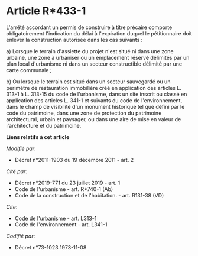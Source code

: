 # Article R*433-1

L'arrêté accordant un permis de construire à titre précaire comporte obligatoirement l'indication du délai à l'expiration
duquel le pétitionnaire doit enlever la construction autorisée dans les cas suivants : 

a) Lorsque le terrain d'assiette du projet n'est situé ni dans une zone urbaine, une zone à urbaniser ou un emplacement
réservé délimités par un plan local d'urbanisme ni dans un secteur constructible délimité par une carte communale ; 

b) Ou lorsque le terrain est situé dans un secteur sauvegardé ou un périmètre de restauration immobilière créé en application
des articles L. 313-1 à L. 313-15 du code de l'urbanisme, dans un site inscrit ou classé en application des articles L. 341-1
et suivants du code de l'environnement, dans le champ de visibilité d'un monument historique tel que défini par le code du
patrimoine, dans une zone de protection du patrimoine architectural, urbain et paysager, ou dans une aire de mise en valeur
de l'architecture et du patrimoine.

**Liens relatifs à cet article**

_Modifié par_:

  - Décret n°2011-1903 du 19 décembre 2011 - art. 2

_Cité par_:

  - Décret n°2019-771 du 23 juillet 2019 - art. 1
  - Code de l'urbanisme - art. R*740-1 (Ab)
  - Code de la construction et de l'habitation. - art. R131-38 (VD)

_Cite_:

  - Code de l'urbanisme - art. L313-1
  - Code de l'environnement - art. L341-1

_Codifié par_:

  - Décret n°73-1023 1973-11-08
